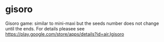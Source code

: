 # gisoro
Gisoro game: similar to mini-maxi but the seeds number does not  change until the ends. For details pleasee see https://play.google.com/store/apps/details?id=air.Igisoro
